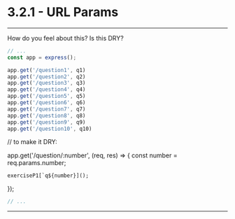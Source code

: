 # 3.2.1 - URL Params

---

How do you feel about this? Is this DRY?

<div class='two-col'><div>

```js
// ...
const app = express();

app.get('/question1', q1)
app.get('/question2', q2)
app.get('/question3', q3)
app.get('/question4', q4)
app.get('/question5', q5)
app.get('/question6', q6)
app.get('/question7', q7)
app.get('/question8', q8)
app.get('/question9', q9)
app.get('/question10', q10)
```
// to make it DRY:

app.get('/question/:number', (req, res) => {
    const number = req.params.number;

    exerciseP1[`q${number}]();
});



</div><div>

```js
// ...

```

</div></div>

---